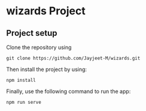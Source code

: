 # wizards Project

## Project setup
Clone the repository using 
```
git clone https://github.com/Jayjeet-M/wizards.git
```
Then install the project by using:
```
npm install
```
Finally, use the following command to run the app:
```
npm run serve
```
